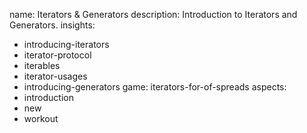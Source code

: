 name: Iterators & Generators
description: Introduction to Iterators and Generators.
insights:
  - introducing-iterators
  - iterator-protocol
  - iterables
  - iterator-usages
  - introducing-generators
game: iterators-for-of-spreads
aspects:
  - introduction
  - new
  - workout
